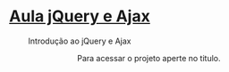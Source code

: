<a href="https://rafaelrosasoffice.github.io/aula_jquery_ajax/"><h1 align="center">Aula jQuery e Ajax</h1></a>

<p align="center">Introdução ao jQuery e Ajax</p>

<p align="right">Para acessar o projeto aperte no titulo.</p>
